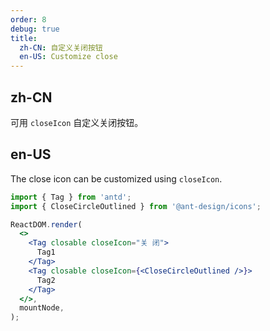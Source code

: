 ```yaml
---
order: 8
debug: true
title:
  zh-CN: 自定义关闭按钮
  en-US: Customize close
---
```


## zh-CN

可用 `closeIcon` 自定义关闭按钮。

## en-US

The close icon can be customized using `closeIcon`.

```jsx
import { Tag } from 'antd';
import { CloseCircleOutlined } from '@ant-design/icons';

ReactDOM.render(
  <>
    <Tag closable closeIcon="关 闭">
      Tag1
    </Tag>
    <Tag closable closeIcon={<CloseCircleOutlined />}>
      Tag2
    </Tag>
  </>,
  mountNode,
);
```
